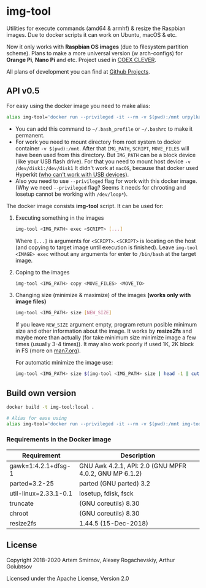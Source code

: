 # img-tool

Utilities for execute commands (amd64 &amp; armhf) &amp; resize the Raspbian images. Due to docker scripts it can work on Ubuntu, macOS & etc.

Now it only works with **Raspbian OS images** (due to filesystem partition scheme). Plans to make a more universal version (w arch-configs) for **Orange Pi**, **Nano Pi** and etc. Project used in [COEX CLEVER](https://github.com/copterexpress/clever).

All plans of development you can find at [Github Projects](https://github.com/urpylka/img-tool/projects/1).

## API v0.5

For easy using the docker image you need to make alias:

```bash
alias img-tool='docker run --privileged -it --rm -v $(pwd):/mnt urpylka/img-tool:0.5 img-tool'
```

* You can add this command to `~/.bash_profile` or `~/.bashrc` to make it permanent.
* For work you need to mount directory from root system to docker container `-v $(pwd):/mnt`. After that `IMG_PATH`, `SCRIPT`, `MOVE_FILES` will have been used from this directory. But `IMG_PATH` can be a block device (like your USB flash drive). For that you need to mount host device `-v /dev/disk1:/dev/disk1` It didn't work at `macOS`, because that docker used Hyperkit ([who can't work with USB devices](https://github.com/moby/hyperkit/issues/149)).
* Also you need to use `--privileged` flag for work with this docker image. (Why we need `--privileged` flag? Seems it needs for chrooting and losetup cannot be working with `/dev/loop*`).

The docker image consists **img-tool** script. It can be used for:

1. Executing something in the images

    ```bash
    img-tool <IMG_PATH> exec <SCRIPT> [...]
    ```

    Where `[...]` is arguments for `<SCRIPT>`. `<SCRIPT>` is locating on the host (and copying to target image until execution is finished). Leave `img-tool <IMAGE> exec` without any arguments for enter to `/bin/bash` at the target image.

2. Coping to the images

    ```bash
    img-tool <IMG_PATH> copy <MOVE_FILES> <MOVE_TO>
    ```

3. Changing size (minimize & maximize) of the images **(works only with image files)**

    ```bash
    img-tool <IMG_PATH> size [NEW_SIZE]
    ```

    If you leave `NEW_SIZE` argument empty, program return posible minimum size and other information about the image. It works by **resize2fs** and maybe more than actually (for take minimum size minimize image a few times (usually 3-4 times)). It may also work poorly if used 1K, 2K block in FS (more on [man7.org](http://man7.org/linux/man-pages/man8/resize2fs.8.html)).

    For automatic minimize the image use:

    ```bash
    img-tool <IMG_PATH> size $(img-tool <IMG_PATH> size | head -1 | cut -b 15-)
    ```

## Build own version

```bash
docker build -t img-tool:local .

# Alias for ease using
alias img-tool='docker run --privileged -it --rm -v $(pwd):/mnt img-tool:local img-tool'
```

### Requirements in the Docker image

Requirement | Description
--- | ---
gawk=1:4.2.1+dfsg-1 | GNU Awk 4.2.1, API: 2.0 (GNU MPFR 4.0.2, GNU MP 6.1.2)
parted=3.2-25 | parted (GNU parted) 3.2
util-linux=2.33.1-0.1 | losetup, fdisk, fsck
truncate | (GNU coreutils) 8.30
chroot | (GNU coreutils) 8.30
resize2fs | 1.44.5 (15-Dec-2018)

## License

Copyright 2018-2020 Artem Smirnov, Alexey Rogachevskiy, Arthur Golubtsov

Licensed under the Apache License, Version 2.0
